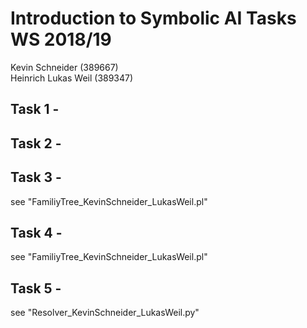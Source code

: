 # Introduction to Symbolic AI  Tasks WS 2018/19

Kevin Schneider (389667)  
Heinrich Lukas Weil (389347)  

## Task 1 -

## Task 2 -

## Task 3 -
see "FamiliyTree_KevinSchneider_LukasWeil.pl"

## Task 4 -
see "FamiliyTree_KevinSchneider_LukasWeil.pl"

## Task 5 -
see "Resolver_KevinSchneider_LukasWeil.py"